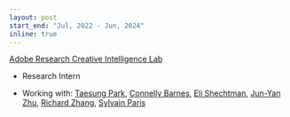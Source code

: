 ```yaml
---
layout: post
start_end: "Jul, 2022 - Jun, 2024"
inline: true
---
```


[Adobe Research Creative Intelligence Lab](https://research.adobe.com/)
* Research Intern
- Working with: [Taesung Park](https://taesung.me/), [Connelly Barnes](http://www.connellybarnes.com/work/), [Eli Shechtman](https://research.adobe.com/person/eli-shechtman/), [Jun-Yan Zhu](https://www.cs.cmu.edu/~junyanz/), [Richard Zhang](http://richzhang.github.io), [Sylvain Paris](https://research.adobe.com/person/sylvain-paris/)